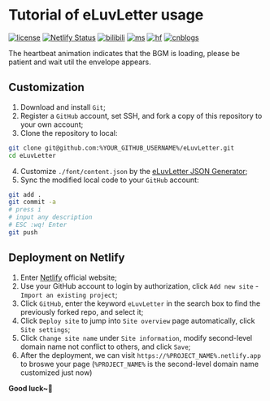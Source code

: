 # Tutorial of eLuvLetter usage
[![license](https://img.shields.io/github/license/Society-Genius/eLuvLetter.svg)](https://github.com/Society-Genius/eLuvLetter/blob/master/LICENSE)
[![Netlify Status](https://api.netlify.com/api/v1/badges/154babf2-94f7-4abf-a333-6f3e150dcf09/deploy-status)](https://eluvletter.netlify.app)
[![bilibili](https://img.shields.io/badge/bilibili-BV1NADfYCE1V-fc8bab.svg)](https://www.bilibili.com/video/BV1NADfYCE1V)
[![ms](https://img.shields.io/badge/ModelScope-eluvletter-624aff.svg)](https://www.modelscope.cn/studios/Genius-Society/eluvletter)
[![hf](https://img.shields.io/badge/HuggingFace-eluvletter-ffd21e.svg)](https://huggingface.co/spaces/Genius-Society/eluvletter)
[![cnblogs](https://img.shields.io/badge/cnblogs-16617269-075db3.svg)](https://www.cnblogs.com/Genius-Society/p/16617269.html)

The heartbeat animation indicates that the BGM is loading, please be patient and wait util the envelope appears.

## Customization
1. Download and install `Git`;
2. Register a `GitHub` account, set SSH, and fork a copy of this repository to your own account;
3. Clone the repository to local:
```bash
git clone git@github.com:%YOUR_GITHUB_USERNAME%/eLuvLetter.git
cd eLuvLetter
```

4. Customize `./font/content.json` by the [eLuvLetter JSON Generator](https://www.modelscope.cn/studios/Genius-Society/eluvletter);
5. Sync the modified local code to your `GitHub` account:
```bash
git add .
git commit -a
# press i
# input any description
# ESC :wq! Enter
git push
```

## Deployment on Netlify
1. Enter [Netlify](https://app.netlify.com) official website;
2. Use your GitHub account to login by authorization, click `Add new site` - `Import an existing project`;
3. Click `GitHub`, enter the keyword `eLuvLetter` in the search box to find the previously forked repo, and select it;
4. Click `Deploy site` to jump into `Site overview` page automatically, click `Site settings`;
5. Click `Change site name` under `Site information`, modify second-level domain name not conflict to others, and click `Save`;
6. After the deployment, we can visit `https://%PROJECT_NAME%.netlify.app` to broswe your page (`%PROJECT_NAME%` is the second-level domain name customized just now)

**Good luck~💖**
